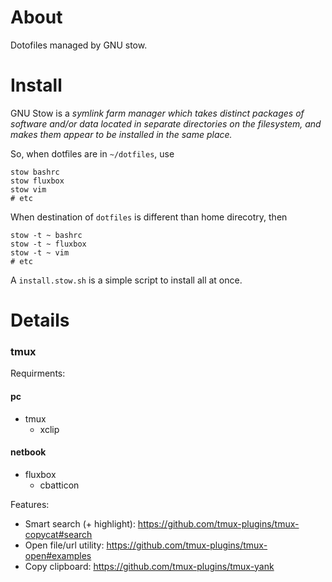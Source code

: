 About
=====

Dotofiles managed by GNU stow.

Install
=======

GNU Stow is a *symlink farm manager which takes distinct packages of software
and/or data located in separate directories on the filesystem, and makes them
appear to be installed in the same place.*

So, when dotfiles are in `~/dotfiles`, use

```
stow bashrc
stow fluxbox
stow vim
# etc
```

When destination of `dotfiles` is different than home direcotry, then

```
stow -t ~ bashrc
stow -t ~ fluxbox
stow -t ~ vim
# etc
```

A `install.stow.sh` is a simple script to install all at once.

Details
=======

### tmux
Requirments:

#### pc
- tmux
    * xclip

#### netbook
- fluxbox
    * cbatticon

Features:

* Smart search (+ highlight): https://github.com/tmux-plugins/tmux-copycat#search
* Open file/url utility: https://github.com/tmux-plugins/tmux-open#examples
* Copy clipboard: https://github.com/tmux-plugins/tmux-yank


